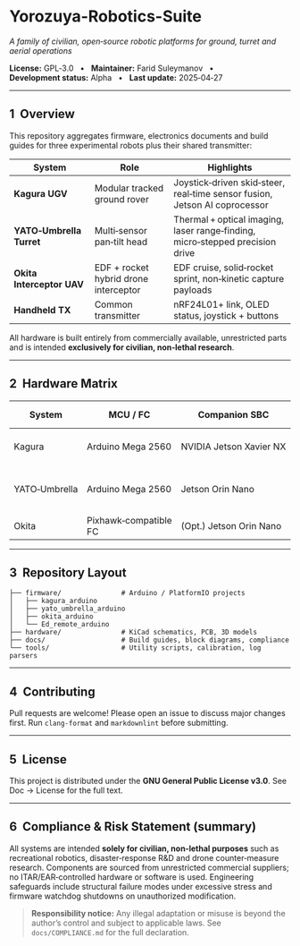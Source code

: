 # Yorozuya-Robotics-Suite
*A family of civilian, open‑source robotic platforms for ground, turret and aerial operations*

**License:** GPL‑3.0   •   **Maintainer:** Farid Suleymanov   •   **Development status:** Alpha   •   **Last update:** 2025‑04‑27

---

## 1  Overview
This repository aggregates firmware, electronics documents and build guides for three experimental robots plus their shared transmitter:

| System | Role | Highlights |
|--------|------|-----------|
| **Kagura UGV** | Modular tracked ground rover | Joystick‑driven skid‑steer, real‑time sensor fusion, Jetson AI coprocessor |
| **YATO‑Umbrella Turret** | Multi‑sensor pan‑tilt head | Thermal + optical imaging, laser range‑finding, micro‑stepped precision drive |
| **Okita Interceptor UAV** | EDF + rocket hybrid drone interceptor | EDF cruise, solid‑rocket sprint, non‑kinetic capture payloads |
| **Handheld TX** | Common transmitter | nRF24L01+ link, OLED status, joystick + buttons |

All hardware is built entirely from commercially available, unrestricted parts and is intended **exclusively for civilian, non‑lethal research**.

---

## 2  Hardware Matrix
| System | MCU / FC | Companion SBC | Propulsion / Actuation | Core Sensors | Primary Radio |
|--------|----------|---------------|------------------------|--------------|---------------|
| Kagura | Arduino Mega 2560 | NVIDIA Jetson Xavier NX | Dual DC motors via Cytron MD30C | MPU‑6050, GPS, dual encoders, HMC5883L | nRF24L01+ |
| YATO‑Umbrella | Arduino Mega 2560 | Jetson Orin Nano | 2‑axis steppers (DM542, DM860H) + dual servos | FLIR Lepton, RPi HQ‑Cam, laser rangefinder, dual MPU‑6050 | nRF24L01+ |
| Okita | Pixhawk‑compatible FC | (Opt.) Jetson Orin Nano | Twin 90 mm EDF + solid rocket booster | Dual IMU, ADS‑B receiver | 900 MHz SiK |

---

## 3  Repository Layout
```
├── firmware/               # Arduino / PlatformIO projects
│   ├── kagura_arduino
│   ├── yato_umbrella_arduino
│   ├── okita_arduino
│   └── Ed_remote_arduino
├── hardware/               # KiCad schematics, PCB, 3D models
├── docs/                   # Build guides, block diagrams, compliance
└── tools/                  # Utility scripts, calibration, log parsers
```

---

## 4  Contributing
Pull requests are welcome! Please open an issue to discuss major changes first. Run `clang-format` and `markdownlint` before submitting.

---

## 5  License
This project is distributed under the **GNU General Public License v3.0**. See Doc -> License for the full text.

---

## 6  Compliance & Risk Statement (summary)
All systems are intended **solely for civilian, non‑lethal purposes** such as recreational robotics, disaster‑response R&D and drone counter‑measure research. Components are sourced from unrestricted commercial suppliers; no ITAR/EAR‑controlled hardware or software is used. Engineering safeguards include structural failure modes under excessive stress and firmware watchdog shutdowns on unauthorized modification.

> **Responsibility notice:** Any illegal adaptation or misuse is beyond the author’s control and subject to applicable laws. See `docs/COMPLIANCE.md` for the full declaration.

